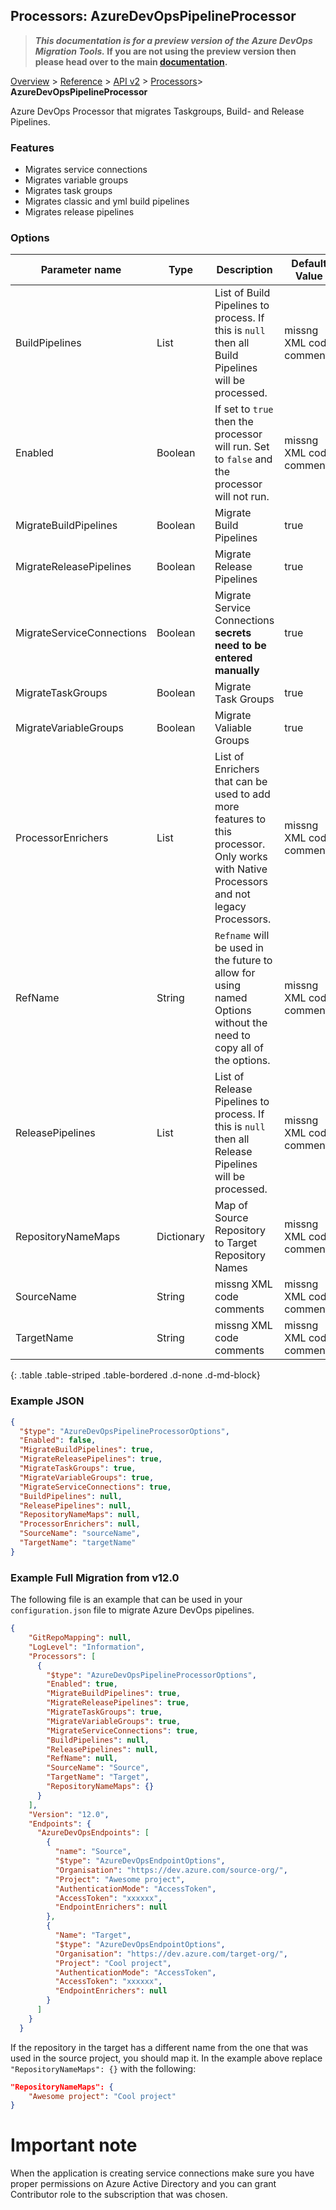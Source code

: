 ## Processors: AzureDevOpsPipelineProcessor

>**_This documentation is for a preview version of the Azure DevOps Migration Tools._ If you are not using the preview version then please head over to the main [documentation](https://nkdagility.com/docs/azure-devops-migration-tools).**

[Overview](../../../index.md) > [Reference](../../index.md) > [API v2](../index.md) > [Processors](index.md)> **AzureDevOpsPipelineProcessor**

Azure DevOps Processor that migrates Taskgroups, Build- and Release Pipelines.

### Features
- Migrates service connections
- Migrates variable groups
- Migrates task groups
- Migrates classic and yml build pipelines
- Migrates release pipelines

### Options

| Parameter name         | Type    | Description                              | Default Value                            |
|------------------------|---------|------------------------------------------|------------------------------------------|
| BuildPipelines | List | List of Build Pipelines to process. If this is `null` then all Build Pipelines will be processed. | missng XML code comments |
| Enabled | Boolean | If set to `true` then the processor will run. Set to `false` and the processor will not run. | missng XML code comments |
| MigrateBuildPipelines | Boolean | Migrate Build Pipelines | true |
| MigrateReleasePipelines | Boolean | Migrate Release Pipelines | true |
| MigrateServiceConnections | Boolean | Migrate Service Connections **secrets need to be entered manually** | true |
| MigrateTaskGroups | Boolean | Migrate Task Groups | true |
| MigrateVariableGroups | Boolean | Migrate Valiable Groups | true |
| ProcessorEnrichers | List | List of Enrichers that can be used to add more features to this processor. Only works with Native Processors and not legacy Processors. | missng XML code comments |
| RefName | String | `Refname` will be used in the future to allow for using named Options without the need to copy all of the options. | missng XML code comments |
| ReleasePipelines | List | List of Release Pipelines to process. If this is `null` then all Release Pipelines will be processed. | missng XML code comments |
| RepositoryNameMaps | Dictionary | Map of Source Repository to Target Repository Names | missng XML code comments |
| SourceName | String | missng XML code comments | missng XML code comments |
| TargetName | String | missng XML code comments | missng XML code comments |

{: .table .table-striped .table-bordered .d-none .d-md-block}

### Example JSON

```JSON
{
  "$type": "AzureDevOpsPipelineProcessorOptions",
  "Enabled": false,
  "MigrateBuildPipelines": true,
  "MigrateReleasePipelines": true,
  "MigrateTaskGroups": true,
  "MigrateVariableGroups": true,
  "MigrateServiceConnections": true,
  "BuildPipelines": null,
  "ReleasePipelines": null,
  "RepositoryNameMaps": null,
  "ProcessorEnrichers": null,
  "SourceName": "sourceName",
  "TargetName": "targetName"
}
```


### Example Full Migration from v12.0

The following file is an example that can be used in your `configuration.json` file to migrate Azure DevOps pipelines.
```json
{
    "GitRepoMapping": null,
    "LogLevel": "Information",
    "Processors": [
      {
        "$type": "AzureDevOpsPipelineProcessorOptions",
        "Enabled": true,
        "MigrateBuildPipelines": true,
        "MigrateReleasePipelines": true,
        "MigrateTaskGroups": true,
        "MigrateVariableGroups": true,
        "MigrateServiceConnections": true,
        "BuildPipelines": null,
        "ReleasePipelines": null,
        "RefName": null,
        "SourceName": "Source",
        "TargetName": "Target",
        "RepositoryNameMaps": {}
      }
    ],
    "Version": "12.0",
    "Endpoints": {
      "AzureDevOpsEndpoints": [
        {
          "name": "Source",
          "$type": "AzureDevOpsEndpointOptions",
          "Organisation": "https://dev.azure.com/source-org/",
          "Project": "Awesome project",
          "AuthenticationMode": "AccessToken",
          "AccessToken": "xxxxxx",
          "EndpointEnrichers": null
        },
        {
          "Name": "Target",
          "$type": "AzureDevOpsEndpointOptions",
          "Organisation": "https://dev.azure.com/target-org/",
          "Project": "Cool project",
          "AuthenticationMode": "AccessToken",
          "AccessToken": "xxxxxx",
          "EndpointEnrichers": null
        }
      ]
    }
  }
```

If the repository in the target has a different name from the one that was used in the source project, you should map it.
In the example above replace `"RepositoryNameMaps": {}` with the following:
```json
"RepositoryNameMaps": {
    "Awesome project": "Cool project"
}
```

# Important note
When the application is creating service connections make sure you have proper permissions on Azure Active Directory and you can grant Contributor role to the subscription that was chosen.